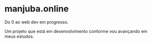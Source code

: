 # manjuba.online
Do 0 ao web dev em progresso.

Um projeto que está em desenvolvimento conforme vou avançando em meus estudos.
